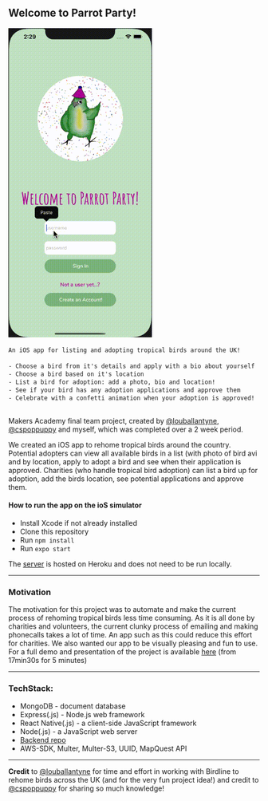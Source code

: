 ## Welcome to Parrot Party!

![parrotpartygif](parrotparty.gif)


```  
An iOS app for listing and adopting tropical birds around the UK!
   
- Choose a bird from it's details and apply with a bio about yourself
- Choose a bird based on it's location
- List a bird for adoption: add a photo, bio and location!
- See if your bird has any adoption applications and approve them
- Celebrate with a confetti animation when your adoption is approved!
   
```

Makers Academy final team project, created by [@louballantyne](https://github.com/louballantyne), [@cspoppuppy](https://github.com/cspoppuppy) and myself, which was completed over a 2 week period.

We created an iOS app to rehome tropical birds around the country. Potential adopters can view all available birds in a list (with photo of bird avi and by location, apply to adopt a bird and see when their application is approved.
Charities (who handle tropical bird adoption) can list a bird up for adoption, add the birds location, see potential applications and approve them.

#### How to run the app on the ioS simulator

* Install Xcode if not already installed
* Clone this repository
* Run ``` npm install ```
* Run ``` expo start ```

The [server](https://parrot-party-api.herokuapp.com/) is hosted on Heroku and does not need to be run locally.

----

### Motivation
The motivation for this project was to automate and make the current process of rehoming tropical birds less time consuming. As it is all done by charities and volunteers, the current clunky process of emailing and making phonecalls takes a lot of time. 
An app such as this could reduce this effort for charities. We also wanted our app to be visually pleasing and fun to use. For a full demo and presentation of the project is available [here](https://www.youtube.com/watch?v=avCYlOvstGc) (from 17min30s for 5 minutes)

----

### TechStack:
- MongoDB - document database
- Express(.js) - Node.js web framework
- React Native(.js) - a client-side JavaScript framework
- Node(.js) - a JavaScript web server
- [Backend repo](https://github.com/fg24davies/party-parrots-server)
- AWS-SDK, Multer, Multer-S3, UUID, MapQuest API

----

**Credit** to [@louballantyne](https://github.com/louballantyne) for time and effort in working with Birdline to rehome birds across the UK (and for the very fun project idea!) and credit to [@cspoppuppy](https://github.com/cspoppuppy) for sharing so much knowledge!


